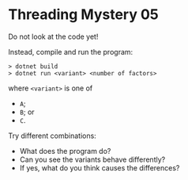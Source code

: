 # Threading Mystery 05 #

Do not look at the code yet!

Instead, compile and run the program:

```
> dotnet build
> dotnet run <variant> <number of factors>
```

where `<variant>` is one of

- `A`;
- `B`; or
- `C`.

Try different combinations:

- What does the program do?
- Can you see the variants behave differently?
- If yes, what do you think causes the differences?
